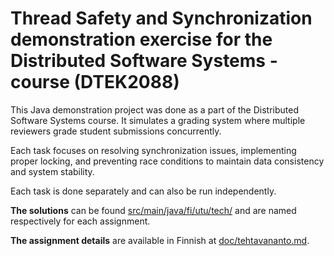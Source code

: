 # Thread Safety and Synchronization demonstration exercise for the Distributed Software Systems -course (DTEK2088)

This Java demonstration project was done as a part of the Distributed Software Systems course. It simulates a grading system where multiple reviewers grade student submissions concurrently.

Each task focuses on resolving synchronization issues, implementing proper locking, and preventing race conditions to maintain data consistency and system stability.

Each task is done separately and can also be run independently.

**The solutions** can be found [src/main/java/fi/utu/tech/](src/main/java/fi/utu/tech/) and are named respectively for each assignment. 

**The assignment details** are available in Finnish at [doc/tehtavananto.md](doc/tehtavananto.md). 
